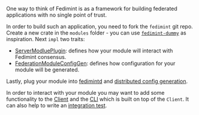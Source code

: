 One way to think of Fedimint is as a framework for building federated applications with no single point of trust.

In order to build such an application, you need to fork the `fedimint` git repo. Create a new crate in the `modules` folder - you can use [`fedimint-dummy`](https://github.com/fedimint/fedimint/tree/master/modules/fedimint-dummy) as inspiration. Next `impl` two traits:

* [ServerModluePlugin](https://github.com/fedimint/fedimint/blob/c0651f88068b5818cb42a1d038d3b55d26b41e56/fedimint-api/src/module/mod.rs#L229-L360): defines how your module will interact with Fedimint consensus.
* [FederationModuleConfigGen](https://github.com/fedimint/fedimint/blob/99e5b50f1809b5d5d144dcfcde1dafd113e1c0fe/fedimint-api/src/module/mod.rs#L202-L227): defines how configuration for your module will be generated.

Lastly, plug your module into [fedimintd](https://github.com/fedimint/fedimint/blob/c0651f88068b5818cb42a1d038d3b55d26b41e56/fedimintd/src/bin/main.rs#L130-L132)
and [distributed config generation](https://github.com/fedimint/fedimint/blob/c0651f88068b5818cb42a1d038d3b55d26b41e56/fedimintd/src/bin/distributedgen.rs#L141-L148).

In order to interact with your module you may want to add some functionality to the [Client](https://github.com/fedimint/fedimint/blob/c0651f88068b5818cb42a1d038d3b55d26b41e56/client/client-lib/src/lib.rs#L199) and the [CLI](https://github.com/fedimint/fedimint/tree/c0651f88068b5818cb42a1d038d3b55d26b41e56/client/cli) which is built on top of the `Client`. It can also help to write an [integration test](https://github.com/fedimint/fedimint/blob/master/integrationtests/tests/tests.rs).
